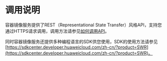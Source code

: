 # 调用说明<a name="swr_02_0102"></a>

容器镜像服务提供了REST（Representational State Transfer）风格API，支持您通过HTTPS请求调用，调用方法请参见[如何调用API](如何调用API.md)。

同时容器镜像服务还提供多种编程语言的SDK供您使用，SDK的使用方法请参见[https://sdkcenter.developer.huaweicloud.com/zh-cn/?product=SWR](https://sdkcenter.developer.huaweicloud.com/zh-cn/?product=SWR)。

